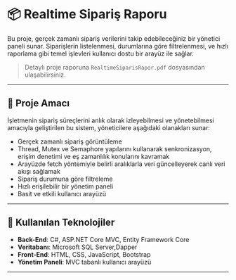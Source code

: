 # 📦 Realtime Sipariş Raporu

Bu proje, gerçek zamanlı sipariş verilerini takip edebileceğiniz bir yönetici paneli sunar. Siparişlerin listelenmesi, durumlarına göre filtrelenmesi, ve hızlı raporlama gibi temel işlevleri kullanıcı dostu bir arayüz ile sağlar.

> Detaylı proje raporuna `RealtimeSiparisRapor.pdf` dosyasından ulaşabilirsiniz.

---

## 🎯 Proje Amacı

İşletmenin sipariş süreçlerini anlık olarak izleyebilmesi ve yönetebilmesi amacıyla geliştirilen bu sistem, yöneticilere aşağıdaki olanakları sunar:

- Gerçek zamanlı sipariş görüntüleme
- Thread, Mutex ve Semaphore yapılarını kullanarak senkronizasyon, erişim denetimi ve eş zamanlılık konularını kavramak  
- Arayüzde fetch yöntemiyle belirli aralıklarla veri güncelleyerek canlı veri akışı sağlamak
- Sipariş durumuna göre filtreleme
- Hızlı erişilebilir bir yönetim paneli
- Basit ve etkili kullanıcı arayüzü

---

## 🔧 Kullanılan Teknolojiler

- **Back-End**: C#, ASP.NET Core MVC, Entity Framework Core
- **Veritabanı**: Microsoft SQL Server,Dapper
- **Front-End**: HTML, CSS, JavaScript, Bootstrap
- **Yönetim Paneli**: MVC tabanlı kullanıcı arayüzü

---

